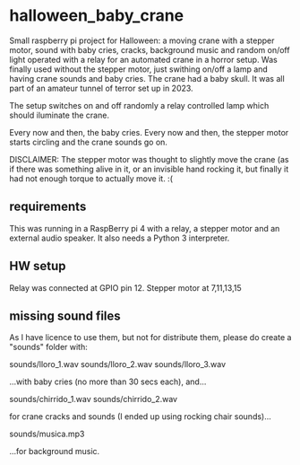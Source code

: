 # halloween_baby_crane

Small raspberry pi project for Halloween: a moving crane with a stepper motor, sound with baby cries, cracks, background music and random on/off light operated with a relay for an automated crane in a horror setup.
Was finally used without the stepper motor, just swithing on/off a lamp and having crane sounds and baby cries.  The crane had a baby skull.  It was all part of an amateur tunnel of terror set up in 2023.  

The setup switches on and off randomly a relay controlled lamp which should iluminate the crane.  

Every now and then, the baby cries. Every now and then, the stepper motor starts circling and the crane sounds go on. 

DISCLAIMER: The stepper motor was thought to slightly move the crane (as if there was something alive in it, or an invisible hand rocking it, but finally it had not enough torque to actually move it. :(

## requirements

This was running in a RaspBerry pi 4 with a relay, a stepper motor and an external audio speaker. 
It also needs a Python 3 interpreter. 

## HW setup

Relay was connected at GPIO pin 12.
Stepper motor at 7,11,13,15

## missing sound files

As I have licence to use them, but not for distribute them, please do create a "sounds" folder with: 

  sounds/lloro_1.wav
  sounds/lloro_2.wav
  sounds/lloro_3.wav

...with baby cries (no more than 30 secs each), and...

  sounds/chirrido_1.wav
  sounds/chirrido_2.wav

for crane cracks and sounds (I ended up using rocking chair sounds)...
 
  sounds/musica.mp3

...for background music. 
